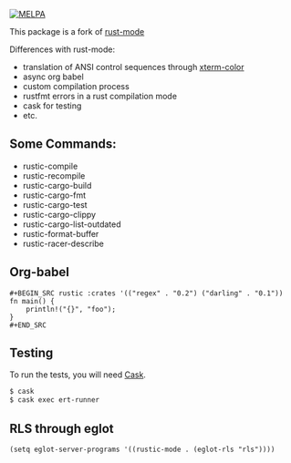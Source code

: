 [![MELPA](https://melpa.org/packages/rustic-badge.svg)](https://melpa.org/#/rustic)

This package is a fork of [rust-mode](https://github.com/rust-lang/rust-mode)

Differences with rust-mode:

- translation of ANSI control sequences through [xterm-color](https://github.com/atomontage/xterm-color)
- async org babel
- custom compilation process
- rustfmt errors in a rust compilation mode
- cask for testing
- etc.

## Some Commands:

* rustic-compile
* rustic-recompile
* rustic-cargo-build
* rustic-cargo-fmt
* rustic-cargo-test
* rustic-cargo-clippy
* rustic-cargo-list-outdated
* rustic-format-buffer
* rustic-racer-describe

## Org-babel

```
#+BEGIN_SRC rustic :crates '(("regex" . "0.2") ("darling" . "0.1"))
fn main() {
    println!("{}", "foo");
}
#+END_SRC
```

## Testing

To run the tests, you will
need [Cask](https://github.com/cask/cask).

``` bash
$ cask
$ cask exec ert-runner
```

## RLS through eglot

``` emacs-lisp
(setq eglot-server-programs '((rustic-mode . (eglot-rls "rls"))))
```

